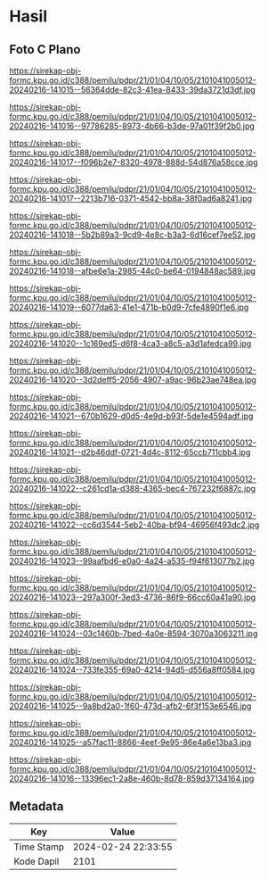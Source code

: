 # Hasil

## Foto C Plano

https://sirekap-obj-formc.kpu.go.id/c388/pemilu/pdpr/21/01/04/10/05/2101041005012-20240216-141015--56364dde-82c3-41ea-8433-39da3721d3df.jpg

https://sirekap-obj-formc.kpu.go.id/c388/pemilu/pdpr/21/01/04/10/05/2101041005012-20240216-141016--97786285-8973-4b66-b3de-97a01f39f2b0.jpg

https://sirekap-obj-formc.kpu.go.id/c388/pemilu/pdpr/21/01/04/10/05/2101041005012-20240216-141017--f096b2e7-8320-4978-888d-54d876a58cce.jpg

https://sirekap-obj-formc.kpu.go.id/c388/pemilu/pdpr/21/01/04/10/05/2101041005012-20240216-141017--2213b716-0371-4542-bb8a-38f0ad6a8241.jpg

https://sirekap-obj-formc.kpu.go.id/c388/pemilu/pdpr/21/01/04/10/05/2101041005012-20240216-141018--5b2b89a3-9cd9-4e8c-b3a3-6d16cef7ee52.jpg

https://sirekap-obj-formc.kpu.go.id/c388/pemilu/pdpr/21/01/04/10/05/2101041005012-20240216-141018--afbe6e1a-2985-44c0-be64-0194848ac589.jpg

https://sirekap-obj-formc.kpu.go.id/c388/pemilu/pdpr/21/01/04/10/05/2101041005012-20240216-141019--6077da63-41e1-471b-b0d9-7cfe4890f1e6.jpg

https://sirekap-obj-formc.kpu.go.id/c388/pemilu/pdpr/21/01/04/10/05/2101041005012-20240216-141020--1c169ed5-d6f8-4ca3-a8c5-a3d1afedca99.jpg

https://sirekap-obj-formc.kpu.go.id/c388/pemilu/pdpr/21/01/04/10/05/2101041005012-20240216-141020--3d2deff5-2056-4907-a9ac-96b23ae748ea.jpg

https://sirekap-obj-formc.kpu.go.id/c388/pemilu/pdpr/21/01/04/10/05/2101041005012-20240216-141021--670b1629-d0d5-4e9d-b93f-5de1e4594adf.jpg

https://sirekap-obj-formc.kpu.go.id/c388/pemilu/pdpr/21/01/04/10/05/2101041005012-20240216-141021--d2b46ddf-0721-4d4c-8112-65ccb711cbb4.jpg

https://sirekap-obj-formc.kpu.go.id/c388/pemilu/pdpr/21/01/04/10/05/2101041005012-20240216-141022--c261cd1a-d388-4365-bec4-767232f6887c.jpg

https://sirekap-obj-formc.kpu.go.id/c388/pemilu/pdpr/21/01/04/10/05/2101041005012-20240216-141022--cc6d3544-5eb2-40ba-bf94-46956f493dc2.jpg

https://sirekap-obj-formc.kpu.go.id/c388/pemilu/pdpr/21/01/04/10/05/2101041005012-20240216-141023--99aafbd6-e0a0-4a24-a535-f94f613077b2.jpg

https://sirekap-obj-formc.kpu.go.id/c388/pemilu/pdpr/21/01/04/10/05/2101041005012-20240216-141023--297a300f-3ed3-4736-86f9-66cc60a41a90.jpg

https://sirekap-obj-formc.kpu.go.id/c388/pemilu/pdpr/21/01/04/10/05/2101041005012-20240216-141024--03c1460b-7bed-4a0e-8594-3070a3063211.jpg

https://sirekap-obj-formc.kpu.go.id/c388/pemilu/pdpr/21/01/04/10/05/2101041005012-20240216-141024--733fe355-69a0-4214-94d5-d556a8ff0584.jpg

https://sirekap-obj-formc.kpu.go.id/c388/pemilu/pdpr/21/01/04/10/05/2101041005012-20240216-141025--9a8bd2a0-1f60-473d-afb2-6f3f153e6546.jpg

https://sirekap-obj-formc.kpu.go.id/c388/pemilu/pdpr/21/01/04/10/05/2101041005012-20240216-141025--a57fac11-8866-4eef-9e95-86e4a6e13ba3.jpg

https://sirekap-obj-formc.kpu.go.id/c388/pemilu/pdpr/21/01/04/10/05/2101041005012-20240216-141016--13396ec1-2a8e-460b-8d78-859d37134164.jpg


## Metadata

| Key        | Value               |
| ---------- | ------------------- |
| Time Stamp | 2024-02-24 22:33:55 |
| Kode Dapil | 2101                |



